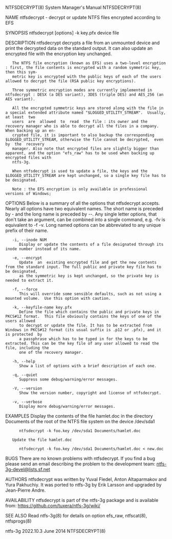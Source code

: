 NTFSDECRYPT(8)							    System Manager's Manual							NTFSDECRYPT(8)

NAME
       ntfsdecrypt - decrypt or update NTFS files encrypted according to EFS

SYNOPSIS
       ntfsdecrypt [options] -k key.pfx device file

DESCRIPTION
       ntfsdecrypt  decrypts  a	 file from an unmounted device and print the decrypted data on the standard output.  It can also update an encrypted file with
       the encryption key unchanged.

       The NTFS file encryption (known as EFS) uses a two-level encryption : first, the file contents is encrypted with a random symmetric key, then this sym‐
       metric key is encrypted with the public keys of each of the users allowed to decrypt the file (RSA public key encryptions).

       Three symmetric encryption modes are currently implemented in ntfsdecrypt : DESX (a DES variant), 3DES (triple DES) and AES_256 (an AES variant).

       All the encrypted symmetric keys are stored along with the file in a special extended attribute named "$LOGGED_UTILITY_STREAM".	Usually, at least  two
       users  are  allowed  to	read  the file : its owner and the recovery manager who is able to decrypt all the files in a company.	When backing up an en‐
       crypted file, it is important to also backup the corresponding $LOGGED_UTILITY_STREAM, otherwise the file cannot be decrypted,  even  by	 the  recovery
       manager. Also note that encrypted files are slightly bigger than apparent, and the option "efs_raw" has to be used when backing up encrypted files with
       ntfs-3g.

       When ntfsdecrypt is used to update a file, the keys and the $LOGGED_UTILITY_STREAM are kept unchanged, so a single key file has to be designated.

       Note : the EFS encryption is only available in professional versions of Windows;

OPTIONS
       Below is a summary of all the options that ntfsdecrypt accepts.	Nearly all options have two equivalent names.  The short name is preceded by - and the
       long name is preceded by --.  Any single letter options, that don't take an argument, can be combined into a single command, e.g.  -fv is equivalent to
       -f -v.  Long named options can be abbreviated to any unique prefix of their name.

       -i, --inode NUM
	      Display or update the contents of a file designated through its inode number instead of its name.

       -e, --encrypt
	      Update  an  existing encrypted file and get the new contents from the standard input. The full public and private key file has to be designated,
	      as the symmetric key is kept unchanged, so the private key is needed to extract it.

       -f, --force
	      This will override some sensible defaults, such as not using a mounted volume.  Use this option with caution.

       -k, --keyfile-name key.pfx
	      Define the file which contains the public and private keys in PKCS#12 format.  This file obviously contains the keys of one of the users allowed
	      to decrypt or update the file. It has to be extracted from Windows in PKCS#12 format (its usual suffix is .p12 or .pfx), and it is protected  by
	      a passphrase which has to be typed in for the keys to be extracted. This can be the key file of any user allowed to read the file, including the
	      one of the recovery manager.

       -h, --help
	      Show a list of options with a brief description of each one.

       -q, --quiet
	      Suppress some debug/warning/error messages.

       -V, --version
	      Show the version number, copyright and license of ntfsdecrypt.

       -v, --verbose
	      Display more debug/warning/error messages.

EXAMPLES
       Display the contents of the file hamlet.doc in the directory Documents of the root of the NTFS file system on the device /dev/sda1

	      ntfsdecrypt -k foo.key /dev/sda1 Documents/hamlet.doc

       Update the file hamlet.doc

	      ntfsdecrypt -k foo.key /dev/sda1 Documents/hamlet.doc < new.doc

BUGS
       There are no known problems with ntfsdecrypt.  If you find a bug please send an email describing the problem to the development team:
       ntfs-3g-devel@lists.sf.net

AUTHORS
       ntfsdecrypt  was	 written by Yuval Fledel, Anton Altaparmakov and Yura Pakhuchiy.  It was ported to ntfs-3g by Erik Larsson and upgraded by Jean-Pierre
       Andre.

AVAILABILITY
       ntfsdecrypt is part of the ntfs-3g package and is available from:
       https://github.com/tuxera/ntfs-3g/wiki/

SEE ALSO
       Read ntfs-3g(8) for details on option efs_raw,
       ntfscat(8), ntfsprogs(8)

ntfs-3g 2022.10.3							   June 2014								NTFSDECRYPT(8)
